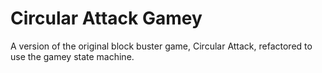 # Circular Attack Gamey

A version of the original block buster game, Circular Attack, refactored to use the gamey state machine.